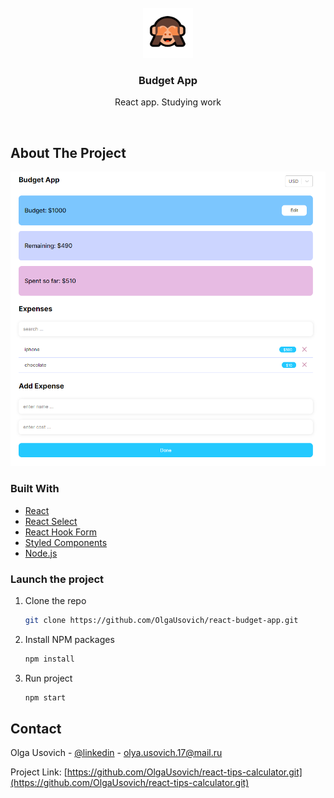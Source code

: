 <div id="top"></div>

<!-- PROJECT LOGO -->
<br />
<div align="center">
  <a href="https://github.com/OlgaUsovich/react-budget-app">
    <img src="src/assetes/readme/logo.png" alt="Logo" width="80" height="80">
  </a>

<h3 align="center">Budget App</h3>

  <p align="center">
    React app. Studying work
  </p>
</div>

<br>

<!-- ABOUT THE PROJECT -->
## About The Project

![screenshot.png](src/assetes/readme/screenshot.png)

### Built With

* [React](https://ru.reactjs.org/)
* [React Select](https://react-select.com/home)
* [React Hook Form](https://react-hook-form.com/)
* [Styled Components](https://styled-components.com/)
* [Node.js](https://nodejs.org/en/)

<!-- GETTING STARTED -->
### Launch the project

1. Clone the repo
   ```sh
   git clone https://github.com/OlgaUsovich/react-budget-app.git
   ```
2. Install NPM packages
   ```sh
   npm install
   ```
3. Run project
   ```sh
   npm start
   ```
## Contact

Olga Usovich - [@linkedin](https://www.linkedin.com/in/volha-usovich-758119205) - olya.usovich.17@mail.ru

Project Link: [https://github.com/OlgaUsovich/react-tips-calculator.git](https://github.com/OlgaUsovich/react-tips-calculator.git)
